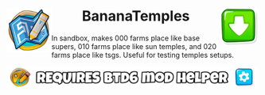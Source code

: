 <h1 align="center">
<a href="https://github.com/ixenderous/BananaTemples/releases/latest/download/BananaTemples.dll">
    <img align="left" alt="Icon" height="90" src="Icon.png">
    <img align="right" alt="Download" height="75" src="https://raw.githubusercontent.com/gurrenm3/BTD-Mod-Helper/master/BloonsTD6%20Mod%20Helper/Resources/DownloadBtn.png">
</a>
BananaTemples
</h1>

In sandbox, makes 000 farms place like base supers, 010 farms place like sun temples, and 020 farms place like tsgs. Useful for testing temples setups.

[![Requires BTD6 Mod Helper](https://raw.githubusercontent.com/gurrenm3/BTD-Mod-Helper/master/banner.png)](https://github.com/gurrenm3/BTD-Mod-Helper#readme)
